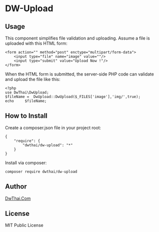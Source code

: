 # DW-Upload

## Usage

This component simplifies file validation and uploading. Assume a file is uploaded with this HTML form:

    <form action="" method="post" enctype="multipart/form-data">
        <input type="file" name="image" value=""/>
        <input type="submit" value="Upload Now !"/>
    </form>

When the HTML form is submitted, the server-side PHP code can validate and upload the file like this:

    <?php
	use DwThai\DwUpload;
	$fileName =  DwUpload::DwUpload($_FILES['image'],'img/',true);
	echo 	 $fileName;
	
## How to Install

Create a composer.json file in your project root:

    {
        "require": {
            "dwthai/dw-upload": "*"
        }
    }

Install via composer:

    composer require dwthai/dw-upload

## Author

[DwThai.Com](https://www.dwthai.com)

## License

MIT Public License